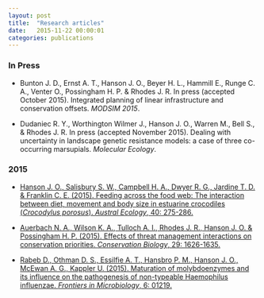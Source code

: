 ```yaml
---
layout: post
title:  "Research articles"
date:   2015-11-22 00:00:01
categories: publications
---
```


### In Press

* Bunton J. D., Ernst A. T., Hanson J. O., Beyer H. L., Hammill E., Runge C. A., Venter O., Possingham H. P. & Rhodes J. R. In press (accepted October 2015). Integrated planning of linear infrastructure and conservation offsets. _MODSIM 2015_.

* Dudaniec R. Y., Worthington Wilmer J., Hanson J. O., Warren M., Bell S., & Rhodes J. R. In press (accepted November 2015). Dealing with uncertainty in landscape genetic resistance models: a case of three co-occurring marsupials. _Molecular Ecology_.

### 2015

* [Hanson J. O., Salisbury S. W., Campbell H. A., Dwyer R. G., Jardine T. D. & Franklin C. E. (2015). Feeding across the food web: The interaction between diet, movement and body size in estuarine crocodiles (_Crocodylus porosus_). _Austral Ecology_, 40: 275-286.](http://onlinelibrary.wiley.com/doi/10.1111/aec.12212/full)

* [Auerbach N. A., Wilson K. A., Tulloch A. I., Rhodes J. R., Hanson J. O. & Possingham H. P. (2015). Effects of threat management interactions on conservation priorities. _Conservation Biology_, 29: 1626-1635.](http://onlinelibrary.wiley.com/doi/10.1111/cobi.12551/full)

* [Rabeb D., Othman D. S., Essilfie A. T., Hansbro P. M., Hanson J. O., McEwan A. G., Kappler U. (2015). Maturation of molybdoenzymes and its influence on the pathogenesis of non-typeable Haemophilus influenzae. _Frontiers in Microbiology_, 6: 01219.](http://www.frontiersin.org/Journal/Abstract.aspx?s=677&name=microbial_physiology_and_metabolism&ART_DOI=10.3389/fmicb.2015.01219)

